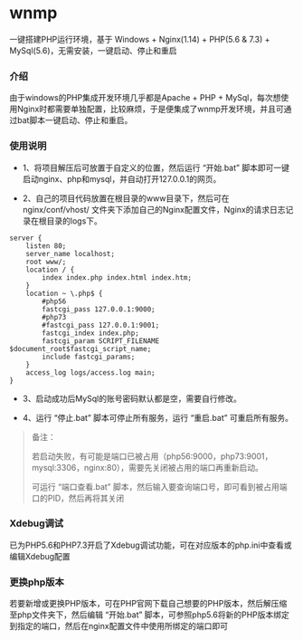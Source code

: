 # wnmp

一键搭建PHP运行环境，基于 Windows + Nginx(1.14) + PHP(5.6 & 7.3) + MySql(5.6)，无需安装，一键启动、停止和重启

### 介绍

由于windows的PHP集成开发环境几乎都是Apache + PHP + MySql，每次想使用Nginx时都需要单独配置，比较麻烦，于是便集成了wnmp开发环境，并且可通过bat脚本一键启动、停止和重启。

### 使用说明

- 1、将项目解压后可放置于自定义的位置，然后运行 “开始.bat” 脚本即可一键启动nginx、php和mysql，并自动打开127.0.0.1的网页。

- 2、自己的项目代码放置在根目录的www目录下，然后可在nginx/conf/vhost/ 文件夹下添加自己的Nginx配置文件，Nginx的请求日志记录在根目录的logs下。

```
server {
    listen 80;
    server_name localhost;
    root www/;
    location / {
        index index.php index.html index.htm;
    }
    location ~ \.php$ {
        #php56
        fastcgi_pass 127.0.0.1:9000;
        #php73
        #fastcgi_pass 127.0.0.1:9001;
        fastcgi_index index.php;
        fastcgi_param SCRIPT_FILENAME $document_root$fastcgi_script_name;
        include fastcgi_params;
    }
    access_log logs/access.log main;
}
```

- 3、启动成功后MySql的账号密码默认都是空，需要自行修改。

- 4、运行 “停止.bat” 脚本可停止所有服务，运行 “重启.bat” 可重启所有服务。

> 备注：
>
> 若启动失败，有可能是端口已被占用（php56:9000，php73:9001，mysql:3306，nginx:80），需要先关闭被占用的端口再重新启动。
>
> 可运行 “端口查看.bat” 脚本，然后输入要查询端口号，即可看到被占用端口的PID，然后再将其关闭

### Xdebug调试

已为PHP5.6和PHP7.3开启了Xdebug调试功能，可在对应版本的php.ini中查看或编辑Xdebug配置

### 更换php版本

若要新增或更换PHP版本，可在PHP官网下载自己想要的PHP版本，然后解压缩至php文件夹下，然后编辑 “开始.bat” 脚本，可参照php5.6将新的PHP版本绑定到指定的端口，然后在nginx配置文件中使用所绑定的端口即可
